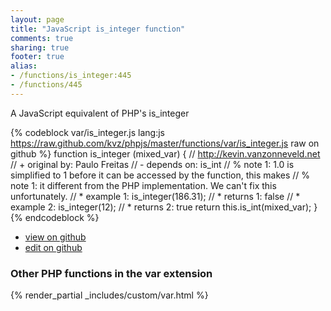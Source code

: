```yaml
---
layout: page
title: "JavaScript is_integer function"
comments: true
sharing: true
footer: true
alias:
- /functions/is_integer:445
- /functions/445
---
```

<!-- Generated by Rakefile:build -->
A JavaScript equivalent of PHP's is_integer

{% codeblock var/is_integer.js lang:js https://raw.github.com/kvz/phpjs/master/functions/var/is_integer.js raw on github %}
function is_integer (mixed_var) {
    // http://kevin.vanzonneveld.net
    // +   original by: Paulo Freitas
    //  -   depends on: is_int
    // %        note 1: 1.0 is simplified to 1 before it can be accessed by the function, this makes
    // %        note 1: it different from the PHP implementation. We can't fix this unfortunately.
    // *     example 1: is_integer(186.31);
    // *     returns 1: false
    // *     example 2: is_integer(12);
    // *     returns 2: true
    return this.is_int(mixed_var);
}
{% endcodeblock %}

 - [view on github](https://github.com/kvz/phpjs/blob/master/functions/var/is_integer.js)
 - [edit on github](https://github.com/kvz/phpjs/edit/master/functions/var/is_integer.js)

### Other PHP functions in the var extension
{% render_partial _includes/custom/var.html %}

